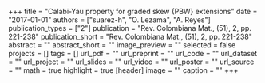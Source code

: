+++
title = "Calabi-Yau property  for  graded skew {PBW} extensions"
date = "2017-01-01"
authors = ["suarez-h", "O. Lezama", "A. Reyes"]
publication_types = ["2"]
publication = "Rev. Colombiana Mat., (51), 2, pp. 221-238"
publication_short = "Rev. Colombiana Mat., (51), 2, pp. 221-238"
abstract = ""
abstract_short = ""
image_preview = ""
selected = false
projects = []
tags = []
url_pdf = ""
url_preprint = ""
url_code = ""
url_dataset = ""
url_project = ""
url_slides = ""
url_video = ""
url_poster = ""
url_source = ""
math = true
highlight = true
[header]
image = ""
caption = ""
+++
